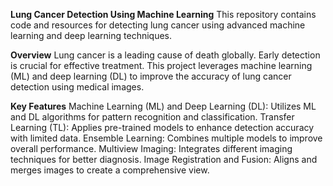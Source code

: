 **Lung Cancer Detection Using Machine Learning**
This repository contains code and resources for detecting lung cancer using advanced machine learning and deep learning techniques.

**Overview**
Lung cancer is a leading cause of death globally. Early detection is crucial for effective treatment. 
This project leverages machine learning (ML) and deep learning (DL) to improve the accuracy of lung cancer detection using medical images.

**Key Features**
Machine Learning (ML) and Deep Learning (DL): Utilizes ML and DL algorithms for pattern recognition and classification.
Transfer Learning (TL): Applies pre-trained models to enhance detection accuracy with limited data.
Ensemble Learning: Combines multiple models to improve overall performance.
Multiview Imaging: Integrates different imaging techniques for better diagnosis.
Image Registration and Fusion: Aligns and merges images to create a comprehensive view.
